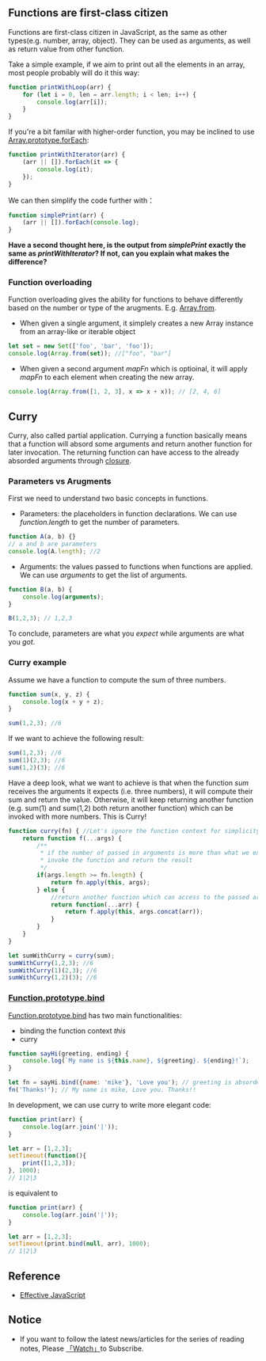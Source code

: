 ## Functions are first-class citizen 

Functions are first-class citizen in JavaScript, as the same as other types(e.g. number, array, object). They can be used as arguments, as well as return value from other function. 

Take a simple example, if we aim to print out all the elements in an array, most people probably will do it this way:

```javascript
function printWithLoop(arr) {
    for (let i = 0, len = arr.length; i < len; i++) {
        console.log(arr[i]);
    }
}
```

If you're a bit familar with higher-order function, you may be inclined to use [Array.prototype.forEach](https://developer.mozilla.org/en-US/docs/Web/JavaScript/Reference/Global_Objects/Array/forEach): 

```javascript
function printWithIterator(arr) {
    (arr || []).forEach(it => {
        console.log(it);
    });
}
```

We can then simplify the code further with：

```javascript
function simplePrint(arr) {
    (arr || []).forEach(console.log);
}
```

**Have a second thought here, is the output from *simplePrint* exactly the same as *printWithIterator*? If not, can you explain what makes the difference?**

### Function overloading

Function overloading gives the ability for functions to behave differently based on the number or type of the arugments. E.g. [Array.from](https://developer.mozilla.org/en-US/docs/Web/JavaScript/Reference/Global_Objects/Array/from).

* When given a single argument, it simplely creates a new Array instance from an array-like or iterable object

```javascript
let set = new Set(['foo', 'bar', 'foo']);
console.log(Array.from(set)); //["foo", "bar"]
```

* When given a second argument *mapFn* which is optioinal, it will apply *mapFn* to each element when creating the new array.

```javascript
console.log(Array.from([1, 2, 3], x => x + x)); // [2, 4, 6] 
```

## Curry

Curry, also called partial application. Currying a function basically means that a function will absord some arguments and return another function for later invocation. The returning function can have access to the already absorded arguments through [closure](https://developer.mozilla.org/en-US/docs/Web/JavaScript/Closures).


### Parameters vs Arugments

First we need to understand two basic concepts in functions. 

* Parameters: the placeholders in function declarations. We can use *function.length* to get the number of parameters.

```javascript
function A(a, b) {}
// a and b are parameters
console.log(A.length); //2
```

* Arguments: the values passed to functions when functions are applied. We can use *arguments* to get the list of arguments.

```javascript
function B(a, b) {
    console.log(arguments);
}

B(1,2,3); // 1,2,3
```

To conclude, parameters are what you *expect* while arguments are what you *got*.

### Curry example

Assume we have a function to compute the sum of three numbers.

```javascript
function sum(x, y, z) {
    console.log(x + y + z);
}

sum(1,2,3); //6
```

If we want to achieve the following result:

```javascript
sum(1,2,3); //6
sum(1)(2,3); //6
sum(1,2)(3); //6
```

Have a deep look, what we want to achieve is that when the function *sum* receives the arguments it expects (i.e. three numbers), it will compute their sum and return the value. Otherwise, it will keep returning another function (e.g. sum(1) and sum(1,2) both return another function) which can be invoked with more numbers. This is Curry!

```javascript
function curry(fn) { //Let's ignore the function context for simplicity
    return function f(...args) {
        /**
         * if the number of passed in arguments is more than what we expect
         * invoke the function and return the result
         */
        if(args.length >= fn.length) { 
            return fn.apply(this, args);
        } else {
            //return another function which can access to the passed arguments through closure
            return function(...arr) { 
                return f.apply(this, args.concat(arr));
            }
        }
    }
}

let sumWithCurry = curry(sum);
sumWithCurry(1,2,3); //6
sumWithCurry(1)(2,3); //6
sumWithCurry(1,2)(3); //6
```

### [Function.prototype.bind](https://developer.mozilla.org/en-US/docs/Web/JavaScript/Reference/Global_Objects/Function/bind)

[Function.prototype.bind](https://developer.mozilla.org/en-US/docs/Web/JavaScript/Reference/Global_Objects/Function/bind) has two main functionalities:

* binding the function context *this*
* curry

```javascript
function sayHi(greeting, ending) {
    console.log(`My name is ${this.name}, ${greeting}. ${ending}!`);
}

let fn = sayHi.bind({name: 'mike'}, 'Love you'); // greeting is absorded
fn('Thanks!'); // My name is mike, Love you. Thanks!!
```

In development, we can use curry to write more elegant code:

```javascript
function print(arr) {
    console.log(arr.join('|'));
}

let arr = [1,2,3];
setTimeout(function(){
    print([1,2,3]);
}, 1000);
// 1|2|3
```

is equivalent to

```javascript
function print(arr) {
    console.log(arr.join('|'));
}

let arr = [1,2,3];
setTimeout(print.bind(null, arr), 1000);
// 1|2|3
```

## Reference 

* [Effective JavaScript](https://www.amazon.com/Effective-JavaScript-Specific-Software-Development/dp/0321812182/ref=sr_1_3?s=books&ie=UTF8&qid=1521248523&sr=1-3&keywords=Effective+JavaScript)


## Notice

* If you want to follow the latest news/articles for the series of reading notes, Please [「Watch」](https://github.com/n0ruSh/the-art-of-reading)to Subscribe.